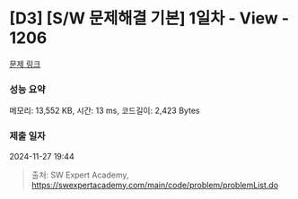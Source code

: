 # [D3] [S/W 문제해결 기본] 1일차 - View - 1206 

[문제 링크](https://swexpertacademy.com/main/code/problem/problemDetail.do?contestProbId=AV134DPqAA8CFAYh) 

### 성능 요약

메모리: 13,552 KB, 시간: 13 ms, 코드길이: 2,423 Bytes

### 제출 일자

2024-11-27 19:44



> 출처: SW Expert Academy, https://swexpertacademy.com/main/code/problem/problemList.do
